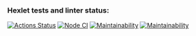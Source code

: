 ### Hexlet tests and linter status:

[![Actions Status](https://github.com/dosTequilas/frontend-project-lvl2/workflows/hexlet-check/badge.svg)](https://github.com/dosTequilas/frontend-project-lvl2/actions)
[![Node CI](https://github.com/dosTequilas/frontend-project-lvl2/workflows/Node%20CI/badge.svg)](https://github.com/dosTequilas/frontend-project-lvl2/actions)
[![Maintainability](https://api.codeclimate.com/v1/badges/61ddb8b8d44d304a0c0059aa/maintainability)](https://codeclimate.com/github/dosTequilas/frontend-project-lvl2/actions)
[![Maintainability](https://api.codeclimate.com/v1/badges/526d0ea9844feaf96697/maintainability)](https://codeclimate.com/github/dosTequilas/frontend-project-lvl2/maintainability)

